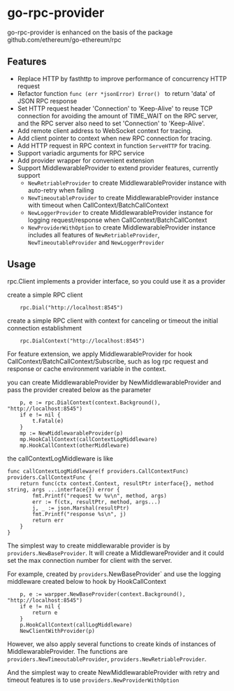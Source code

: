 go-rpc-provider
===========
go-rpc-provider is enhanced on the basis of the package github.com/ethereum/go-ethereum/rpc

Features
-----------
-   Replace HTTP by fasthttp to improve performance of concurrency HTTP request
-   Refactor function `func (err *jsonError) Error() ` to return 'data' of JSON RPC response
-   Set HTTP request header 'Connection' to 'Keep-Alive' to reuse TCP connection for avoiding the amount of TIME_WAIT on the RPC server, and the RPC server also need to set 'Connection' to 'Keep-Alive'.
-   Add remote client address to WebSocket context for tracing.
-   Add client pointer to context when new RPC connection for tracing.
-   Add HTTP request in RPC context in function `ServeHTTP` for tracing.
-   Support variadic arguments for RPC service
-   Add provider wrapper for convenient extension
-   Support MiddlewarableProvider to extend provider features, currently support 
    -   `NewRetriableProvider` to create MiddlewarableProvider instance with auto-retry when failing
    -   `NewTimeoutableProvider` to create MiddlewarableProvider instance with timeout when CallContext/BatchCallContext
    -   `NewLoggerProvider` to create MiddlewarableProvider instance for logging request/response when CallContext/BatchCallContext
    -   `NewProviderWithOption` to create MiddlewarableProvider instance includes all features of `NewRetriableProvider`, `NewTimeoutableProvider` and `NewLoggerProvider`


Usage
-----------
rpc.Client implements a provider interface, so you could use it as a provider

create a simple RPC client
```golang
	rpc.Dial("http://localhost:8545")
```
create a simple RPC client with context for canceling or timeout the initial connection establishment
```golang
	rpc.DialContext("http://localhost:8545")
```

For feature extension, we apply MiddlewarableProvider for hook CallContext/BatchCallContext/Subscribe, such as log rpc request and response or cache environment variable in the context.

you can create MiddlewarableProvider by NewMiddlewarableProvider and pass the provider created below as the parameter

```golang
	p, e := rpc.DialContext(context.Background(), "http://localhost:8545")
	if e != nil {
		t.Fatal(e)
	}
	mp := NewMiddlewarableProvider(p)
	mp.HookCallContext(callContextLogMiddleware)
	mp.HookCallContext(otherMiddleware)
```

the callContextLogMiddleware is like
```golang
func callContextLogMiddleware(f providers.CallContextFunc) providers.CallContextFunc {
	return func(ctx context.Context, resultPtr interface{}, method string, args ...interface{}) error {
		fmt.Printf("request %v %v\n", method, args)
		err := f(ctx, resultPtr, method, args...)
		j, _ := json.Marshal(resultPtr)
		fmt.Printf("response %s\n", j)
		return err
	}
}
```

The simplest way to create middlewarable provider is by `providers.NewBaseProvider`.  It will create a MiddlewareProvider and it could set the max connection number for client with the server.

For example, created by `providers`.NewBaseProvider` and use the logging middleware created below to hook by HookCallContext
```golang
	p, e := warpper.NewBaseProvider(context.Background(), "http://localhost:8545")
	if e != nil {
		return e
	}
	p.HookCallContext(callLogMiddleware)
	NewClientWithProvider(p)
```

However, we also apply several functions to create kinds of instances of MiddlewarableProvider. 
The functions are `providers.NewTimeoutableProvider`, `providers.NewRetriableProvider`. 

And the simplest way to create NewMiddlewarableProvider with retry and timeout features is to use `providers.NewProviderWithOption`
